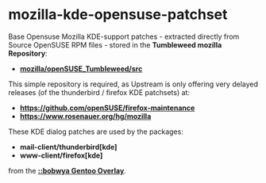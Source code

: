 # mozilla-kde-opensuse-patchset
Base Opensuse Mozilla KDE-support patches - extracted directly from Source OpenSUSE RPM files - stored in the **Tumbleweed mozilla Repository**:

 * [**mozilla/openSUSE_Tumbleweed/src**](https://download.opensuse.org/repositories/mozilla/openSUSE_Tumbleweed/src/)

This simple repository is required, as Upstream is only offering very delayed releases (of the thunderbird / firefox KDE patchsets) at:

 * **https://github.com/openSUSE/firefox-maintenance**
 * **https://www.rosenauer.org/hg/mozilla**

These KDE dialog patches are used by the packages:

 * **mail-client/thunderbird[kde]**
 * **www-client/firefox[kde]**

from the [**::bobwya Gentoo Overlay**](https://github.com/bobwya/bobwya).
